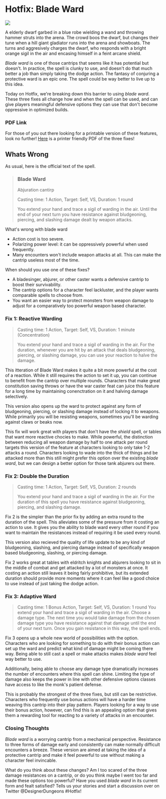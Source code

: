 # Hotfix: Blade Ward

<img src= "https://c1.staticflickr.com/6/5174/5415327544_1faa6ff276_z.jpg">

A elderly dwarf garbed in a blue robe wielding a wand and throwing hammer struts into the arena. The crowd boos the dwarf, but changes their tune when a hill giant gladiator runs into the arena and showboats. The turns and aggresively charges the dwarf, who responds with a bright orange sigil in the air and encasing himself in a feint arcane shield. 

*Blade ward* is one of those cantrips that seems like it has potential but doesn't. In practice, the spell is clunky to use, and doesn't do that much better a job than simply taking the dodge action. The fantasy of conjuring a protective ward is an epic one. The spell could be way better to live up to this idea.

Today on Hotfix, we're breaking down this barrier to using *blade ward*. These three fixes all change how and when the spell can be used, and can give players meaningful defensive options they can use that don't become oppressive in optimized builds.

### PDF Link 
For those of you out there looking for a printable version of these features, look no further! [Here]() is a printer friendly PDF of the three fixes!

## Whats Wrong
As usual, here is the official text of the spell.
> ### Blade Ward
> Abjuration cantirp
>
> Casting time: 1 Action, Target: Self, VS, Duration: 1 round 
>
> You extend your hand and trace a sigil of warding in the air. Until the end of your next turn you have resistance against bludgeoning, piercing, and slashing damage dealt by weapon attacks. 

What's wrong with blade ward 
- Action cost is too severe. 
- Polarizing power level: it can be oppressively powerful when used frequently.
- Many encounters won't include weapon attacks at all. This can make the cantrip useless most of the time. 

When should you use one of these fixes?
- A bladesinger, abjurer, or other caster wants a defensive cantrip to boost their survivability. 
- The cantrip options for a character feel lackluster, and the player wants comparable spells to choose from. 
- You want an easier way to protect monsters from weapon damage to adjust for a comparatively too powerful weapon based character. 

### Fix 1: Reactive Warding
> Casting time: 1 Action, Target: Self, VS, Duration: 1 minute (Concentration) 
>
> You extend your hand and trace a sigil of warding in the air. For the duration, whenever you are hit by an attack that deals bludgeoning, piercing, or slashing damage, you can use your reaction to halve the damage.

This itteration of Blade Ward makes it quite a bit more powerful at the cost of a reaction. While it still requires the action to set it up, you can continue to benefit from the cantrip over multiple rounds. Characters that make great constitution saving throws or have the war caster feat can juice this feature for a long time by maintaining conenctration on it and halving damage selectively.

This version also opens up the ward to protect against any form of bludgeoning, piercing, or slashing damage instead of locking it to weapons. While primarily you will be resisting weapons, sometimes you'll be warding against claws or beaks now. 

This fix will work great with players that don't have the *shield* spell, or tables that want more reactive chocies to make. While powerful, the distinction between reducing all weapon damage by half to one attack per round targets this version of the feature at characters looking to only take 1-2 attacks a round. Characters looking to wade into the thick of things and be attacked more than this still might prefer this option over the existing *blade ward*, but we can design a better option for those tank abjurers out there.

### Fix 2: Double the Duration
> Casting time: 1 Action, Target: Self, VS, Duration: 2 rounds 
>
> You extend your hand and trace a sigil of warding in the air. For the duration of this spell you have resistance against bludgeoning, piercing, and slashing damage.

Fix 2 is the simpler than the prior fix by adding an extra round to the duration of the spell. This alleviates some of the pressure from it costing an action to use. It gives you the ability to blade ward every other round if you want to maintain the resistances instead of requiring it be used every round. 

This version also recieved the quality of life update to be any kind of bludgeoning, slashing, and piercing damage instead of specifically weapon based bludgeoning, slashing, or piercing damage.

Fix 2 works great at tables with eldritch knights and abjurers looking to sit in the middle of combat and get attacked by a lot of monsters at once. It costing an action still leaves it being fairly prohibitive, but its extended duration should provide more moments where it can feel like a good choice to use instead of just taking the dodge action. 

### Fix 3: Adaptive Ward
> Casting time: 1 Bonus Action, Target: Self, VS, Duration: 1 round 
> You extend your hand and trace a sigil of warding in the air. Choose a damage type. The next time you would take damage from the chosen damage type you have resistance against that damage until the end of your next turn. Once you gain resistance in this way, the spell ends. 

Fix 3 opens up a whole new world of possibilities with the option. Characters who are looking for something to do with their bonus action can set up the ward and predict what kind of damage might be coming there way. Being able to still cast a spell or make attacks makes *blade ward* feel way better to use. 

Additionally, being able to choose any damage type dramatically increases the number of encounters where this spell can shine. Limiting the type of damage also keeps the power in line with other defensive options classes have access to like the monk's patient defense.  

This is probably the strongest of the three fixes, but still can be restrictive. Characters who frequently use bonus actions will have a harder time weaving this cantrip into their play pattern. Players looking for a way to use their bonus action, however, can find this is an appealing option that gives them a rewarding tool for reacting to a variety of attacks in an encounter. 

### Closing Thoughts 
*Blade ward* is a worrying cantrip from a mechanical perspective. Resistance to three forms of damage early and consistently can make normally difficult encounters a breeze.  These version are aimed at taking the idea of a protective cantrip and make it feel powerful to use without making a character feel invincable. 

What do you think about these changes? Am I too scared of the three damage resistances on a cantrip, or do you think maybe I went too far and made these options too powerful? Have you used *blade ward* in its current form and fealt satisfied? Tells us your stories and start a discussion over on Twitter @DesignerDungeons #Hotfix!
